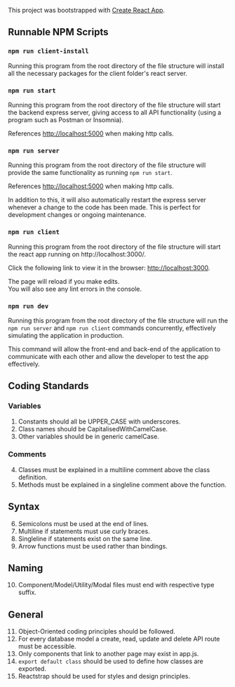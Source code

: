 This project was bootstrapped with [Create React App](https://github.com/facebook/create-react-app).

## Runnable NPM Scripts

### `npm run client-install`
Running this program from the root directory of the file structure will install all the necessary packages for the client folder's react server.

### `npm run start`
Running this program from the root directory of the file structure will start the backend express server, giving access to all API functionality (using a program such as Postman or Insomnia).<br>

References [http://localhost:5000](http://localhost:5000) when making http calls.

### `npm run server`
Running this program from the root directory of the file structure will provide the same functionality as running `npm run start`.<br>

References [http://localhost:5000](http://localhost:5000) when making http calls.<br>

In addition to this, it will also automatically restart the express server whenever a change to the code has been made. This is perfect for development changes or ongoing maintenance.

### `npm run client`
Running this program from the root directory of the file structure will start the react app running on http://localhost:3000/.<br>

Click the following link to view it in the browser: [http://localhost:3000](http://localhost:3000).<br>

The page will reload if you make edits.<br>
You will also see any lint errors in the console.

### `npm run dev`
Running this program from the root directory of the file structure will run the `npm run server` and `npm run client` commands concurrently, effectively simulating the application in production.<br>

This command will allow the front-end and back-end of the application to communicate with each other and allow the developer to test the app effectively.

## Coding Standards

### Variables
1. Constants should all be UPPER_CASE with underscores.
2. Class names should be CapitalisedWithCamelCase.
3. Other variables should be in generic camelCase.
### Comments
4. Classes must be explained in a multiline comment above the class definition.
5. Methods must be explained in a singleline comment above the function.
## Syntax
6. Semicolons must be used at the end of lines.
7. Multiline if statements must use curly braces.
8. Singleline if statements exist on the same line.
9. Arrow functions must be used rather than bindings.
## Naming
10. Component/Model/Utility/Modal files must end with respective type suffix.
## General
11. Object-Oriented coding principles should be followed.
12. For every database model a create, read, update and delete API route must be accessible.
13. Only components that link to another page may exist in app.js.
14. `export default class` should be used to define how classes are exported.
15. Reactstrap should be used for styles and design principles.